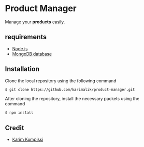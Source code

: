 # Product Manager

Manage your **products** easily.

## requirements

- [Node.js](https://nodejs.org/en)
- [MongoDB database](https://www.mongodb.com/)


## Installation

Clone the local repository using the following command

```sh
$ git clone https://github.com/karimalik/product-manager.git
```

After cloning the repository, install the necessary packets using the command

```sh
$ npm install
```

## Credit

- [Karim Kompissi](https://karimdev.network/)

